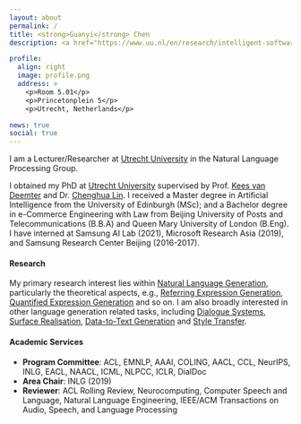 ```yaml
---
layout: about
permalink: /
title: <strong>Guanyi</strong> Chen
description: <a href="https://www.uu.nl/en/research/intelligent-software-systems/natural-language-processing">Natural Language Processing Group</a><br/> Department of Information and Computing Sciences<br> Utrecht University

profile:
  align: right
  image: profile.png
  address: >
    <p>Room 5.01</p>
    <p>Princetonplein 5</p>
    <p>Utrecht, Netherlands</p>

news: true
social: true
---
```


I am a Lecturer/Researcher at [Utrecht University](https://www.uu.nl/) in the Natural Language Processing Group. 

I obtained my PhD at [Utrecht University](https://www.uu.nl/) supervised by Prof. [Kees van Deemter](http://homepages.abdn.ac.uk/k.vdeemter/pages/) and Dr. [Chenghua Lin](https://chenghualin.wordpress.com/). I received a Master degree in Artificial Intelligence from the University of Edinburgh (MSc); and a Bachelor degree in e-Commerce Engineering with Law from Beijing University of Posts and Telecommunications (B.B.A) and Queen Mary University of London (B.Eng). I have interned at Samsung AI Lab (2021), Microsoft Research Asia (2019), and Samsung Research Center Beijing (2016-2017).

#### Research

My primary research interest lies within [Natural Language Generation](https://en.wikipedia.org/wiki/Natural_language_generation), particularly the theoretical aspects, e.g., [Referring Expression Generation](https://aclanthology.org/2020.inlg-1.33/), [Quantified Expression Generation](https://aclanthology.org/W19-8667/) and so on. I am also broadly interested in other language generation related tasks, including [Dialogue Systems](https://aclanthology.org/2020.inlg-1.26/), [Surface Realisation](https://aclanthology.org/W18-6506/), [Data-to-Text Generation](https://aclanthology.org/W19-8622/) and [Style Transfer](https://aclanthology.org/2020.emnlp-main.578/).

#### Academic Services

- **Program Committee**: ACL, EMNLP, AAAI, COLING, AACL, CCL, NeurIPS, INLG, EACL, NAACL, ICML, NLPCC, ICLR, DialDoc
- **Area Chair**: INLG (2019)
- **Reviewer**: ACL Rolling Review, Neurocomputing, Computer Speech and Language, Natural Language Engineering, IEEE/ACM Transactions on Audio, Speech, and Language Processing
